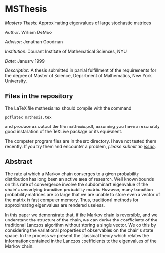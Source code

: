 MSThesis
========

*Masters Thesis:* Approximating eigenvalues of large stochastic matrices

*Author:* William DeMeo

*Advisor:* Jonathan Goodman

*Institution:* Courant Institute of Mathematical Sciences, NYU

*Date:* January 1999

*Description:* A thesis submitted in partial fulfillment of the requirements for the degree of
Master of Science, Department of Mathematics,  New York University.


Files in the repository
-----------------------
The LaTeX file msthesis.tex should compile with the command 

    pdflatex msthesis.tex
    
and produce as output the file msthesis.pdf, assuming you have a resonably good installation of the TeXLive package or its equivalent. 

The computer program files are in the src directory.  I have not tested them recently.  If you try them and encounter a problem, *please submit an [issue](https://github.com/williamdemeo/MSThesis/issues)*.


Abstract
--------
The rate at which a Markov chain converges to a given probability distribution
has long been an active area of research. Well known bounds on this rate of
convergence involve the subdominant eigenvalue of the chain's underlying
transition probability matrix. However, many transition probability matrices are
so large that we are unable to store even a vector of the matrix in fast
computer memory. Thus, traditional methods for approximating eigenvalues are
rendered useless. 

In this paper we demonstrate that, if the Markov chain is reversible, and we
understand the structure of the chain, we can derive the coefficients of the
traditional Lanczos algorithm without storing a single vector. We do this by
considering the variational properties of observables on the chain's state
space. In the process we present the classical theory which relates the
information contained in the Lanczos coefficients to the eigenvalues of the
Markov chain. 
